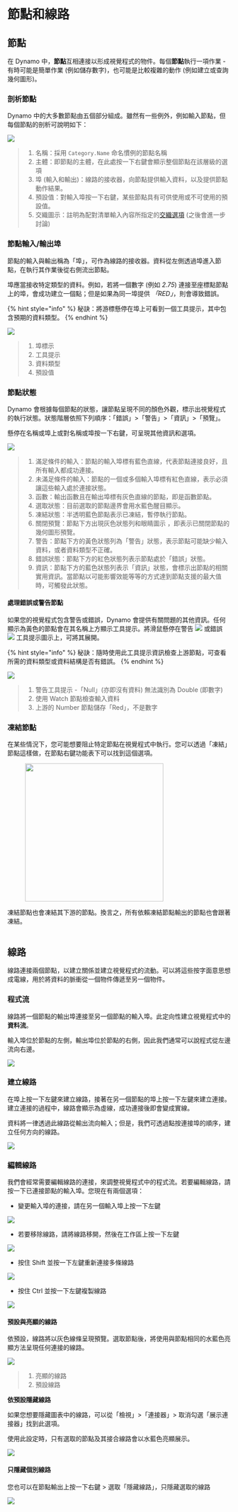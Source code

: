 # 節點和線路

## 節點

在 Dynamo 中，**節點**互相連接以形成視覺程式的物件。每個**節點**執行一項作業 - 有時可能是簡單作業 (例如儲存數字)，也可能是比較複雜的動作 (例如建立或查詢幾何圖形)。

### 剖析節點

Dynamo 中的大多數節點由五個部分組成。雖然有一些例外，例如輸入節點，但每個節點的剖析可說明如下：

![](images/nodesandwires-nodesanatomy.jpg)

> 1. 名稱：採用 `Category.Name` 命名慣例的節點名稱
> 2. 主體：即節點的主體，在此處按一下右鍵會顯示整個節點在該層級的選項
> 3. 埠 (輸入和輸出)：線路的接收器，向節點提供輸入資料，以及提供節點動作結果。
> 4. 預設值：對輸入埠按一下右鍵，某些節點具有可供使用或不可使用的預設值。
> 5. 交織圖示：註明為配對清單輸入內容所指定的[交織選項](../5\_essential\_nodes\_and\_concepts/5-4\_designing-with-lists/1-whats-a-list.md#lacing) (之後會進一步討論)

### 節點輸入/輸出埠

節點的輸入與輸出稱為「埠」，可作為線路的接收器。資料從左側透過埠進入節點，在執行其作業後從右側流出節點。

埠應當接收特定類型的資料。例如，若將一個數字 (例如 _2.75_) 連接至座標點節點上的埠，會成功建立一個點；但是如果為同一埠提供 _「RED」_，則會導致錯誤。

{% hint style="info" %} 
秘訣：將游標懸停在埠上可看到一個工具提示，其中包含預期的資料類型。 
{% endhint %}

![](images/nodesandwires-nodesinputandtooltip.jpg)

> 1. 埠標示
> 2. 工具提示
> 3. 資料類型
> 4. 預設值

### 節點狀態

Dynamo 會根據每個節點的狀態，讓節點呈現不同的顏色外觀，標示出視覺程式的執行狀態。狀態階層依照下列順序：「錯誤」>「警告」>「資訊」>「預覽」。

懸停在名稱或埠上或對名稱或埠按一下右鍵，可呈現其他資訊和選項。

![](../.gitbook/assets/nodesandwires-nodestates.png)

> 1. 滿足條件的輸入：節點的輸入埠標有藍色直線，代表節點連接良好，且所有輸入都成功連接。
> 2. 未滿足條件的輸入：節點的一個或多個輸入埠標有紅色直線，表示必須讓這些輸入處於連接狀態。
> 3. 函數：輸出函數且在輸出埠標有灰色直線的節點，即是函數節點。
> 4. 選取狀態：目前選取的節點邊界會用水藍色醒目顯示。
> 5. 凍結狀態：半透明藍色節點表示已凍結，暫停執行節點。
> 6. 關閉預覽：節點下方出現灰色狀態列和眼睛圖示 <img src="images/nodesandwires-previewoff.jpg" alt="" data-size="line">，即表示已關閉節點的幾何圖形預覽。
> 7. 警告：節點下方的黃色狀態列為「警告」狀態，表示節點可能缺少輸入資料，或者資料類型不正確。
> 8. 錯誤狀態：節點下方的紅色狀態列表示節點處於「錯誤」狀態。
> 9. 資訊：節點下方的藍色狀態列表示「資訊」狀態，會標示出節點的相關實用資訊。當節點以可能影響效能等等的方式達到節點支援的最大值時，可觸發此狀態。

#### 處理錯誤或警告節點

如果您的視覺程式包含警告或錯誤，Dynamo 會提供有關問題的其他資訊。任何顯示為黃色的節點會在其名稱上方顯示工具提示。將滑鼠懸停在警告 ![](images/nodesandwires-nodewarningicon.png) 或錯誤 ![](images/nodesandwires-nodeerroricon.png) 工具提示圖示上，可將其展開。

{% hint style="info" %} 
秘訣：隨時使用此工具提示資訊檢查上游節點，可查看所需的資料類型或資料結構是否有錯誤。 
{% endhint %}

![](images/nodesandwires-nodeswithwarningtooltip.jpg)

> 1. 警告工具提示 -「Null」(亦即沒有資料) 無法識別為 Double (即數字)
> 2. 使用 Watch 節點檢查輸入資料
> 3. 上游的 Number 節點儲存「Red」，不是數字

### 凍結節點

在某些情況下，您可能想要阻止特定節點在視覺程式中執行。您可以透過「凍結」節點這樣做，在節點右鍵功能表下可以找到這個選項。

<figure><img src="../.gitbook/assets/nodes-freezing.png" alt="" width="312"><figcaption></figcaption></figure>

凍結節點也會凍結其下游的節點。換言之，所有依賴凍結節點輸出的節點也會跟著凍結。

<figure><img src="../.gitbook/assets/nodes-freezing-animated.gif" alt=""><figcaption></figcaption></figure>

## 線路

線路連接兩個節點，以建立關係並建立視覺程式的流動。可以將這些按字面意思想成電線，用於將資料的脈衝從一個物件傳遞至另一個物件。

### 程式流 <a href="#program-flow" id="program-flow"></a>

線路將一個節點的輸出埠連接至另一個節點的輸入埠。此定向性建立視覺程式中的**資料流**。

輸入埠位於節點的左側，輸出埠位於節點的右側，因此我們通常可以說程式從左邊流向右邊。

![](images/nodesandwires-flowofdata.jpg)

### 建立線路 <a href="#creating-wires" id="creating-wires"></a>

在埠上按一下左鍵來建立線路，接著在另一個節點的埠上按一下左鍵來建立連接。建立連接的過程中，線路會顯示為虛線，成功連接後即會變成實線。

資料將一律透過此線路從輸出流向輸入；但是，我們可透過點按連接埠的順序，建立任何方向的線路。

![](images/nodesandwires-creatingawire.gif)

### 編輯線路 <a href="#editing-wires" id="editing-wires"></a>

我們會經常需要編輯線路的連接，來調整視覺程式中的程式流。若要編輯線路，請按一下已連接節點的輸入埠。您現在有兩個選項：

* 變更輸入埠的連接，請在另一個輸入埠上按一下左鍵

![](<images/nodesandwires-editwirechangeport(1)(1) (1) (1).gif>)

* 若要移除線路，請將線路移開，然後在工作區上按一下左鍵

![](images/nodesandwires-editwiresremove.gif)

* 按住 Shift 並按一下左鍵重新連接多條線路

![](images/nodesandwires-editmultiports.gif)

* 按住 Ctrl 並按一下左鍵複製線路

![](images/nodesandwires-duplicatewire.gif)

#### 預設與亮顯的線路 <a href="#wire-previews" id="wire-previews"></a>

依預設，線路將以灰色線條呈現預覽。選取節點後，將使用與節點相同的水藍色亮顯方法呈現任何連接的線路。

![](images/nodesandwires-defaultvshighlightedwires.jpg)

> 1. 亮顯的線路
> 2. 預設線路

**依預設隱藏線路**

如果您想要隱藏圖表中的線路，可以從「檢視」>「連接器」> 取消勾選「展示連接器」找到此選項。

使用此設定時，只有選取的節點及其接合線路會以水藍色亮顯展示。

![](images/nodesandwires-hidewiressetting\(1\).gif)

#### 只隱藏個別線路

您也可以在節點輸出上按一下右鍵 > 選取「隱藏線路」，只隱藏選取的線路

![](images/nodesandwires-hideselectedwire.gif)
